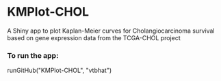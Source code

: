 # KMPlot-CHOL
A Shiny app to plot Kaplan-Meier curves for Cholangiocarcinoma survival based on gene expression data from the TCGA-CHOL project

### To run the app:
runGitHub("KMPlot-CHOL", "vtbhat")
